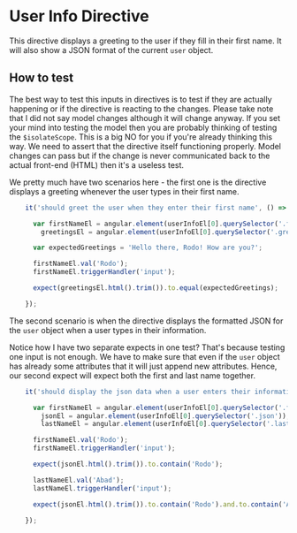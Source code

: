 # User Info Directive

This directive displays a greeting to the user if they fill in their first name. It will also show a JSON format of the current `user` object.

## How to test

The best way to test this inputs in directives is to test if they are actually happening or if the directive is reacting to the changes. Please take note that I did not say model changes although it will change anyway. If you set your mind into testing the model then you are probably thinking of testing the `$isolateScope`. This is a big NO for you if you're already thinking this way. We need to assert that the directive itself functioning properly. Model changes can pass but if the change is never communicated back to the actual front-end (HTML) then it's a useless test.

We pretty much have two scenarios here - the first one is the directive displays a greeting whenever the user types in their first name.

```javascript
    it('should greet the user when they enter their first name', () => {

      var firstNameEl = angular.element(userInfoEl[0].querySelector('.first-name')),
        greetingsEl = angular.element(userInfoEl[0].querySelector('.greetings'));

      var expectedGreetings = 'Hello there, Rodo! How are you?';

      firstNameEl.val('Rodo');
      firstNameEl.triggerHandler('input');

      expect(greetingsEl.html().trim()).to.equal(expectedGreetings);

    });
```

The second scenario is when the directive displays the formatted JSON for the `user` object when a user types in their information.

Notice how I have two separate expects in one test? That's because testing one input is not enough. We have to make sure that even if the `user` object has already some attributes that it will just append new attributes. Hence, our second expect will expect both the first and last name together.

```javascript
    it('should display the json data when a user enters their information', () => {

      var firstNameEl = angular.element(userInfoEl[0].querySelector('.first-name')),
        jsonEl = angular.element(userInfoEl[0].querySelector('.json')),
        lastNameEl = angular.element(userInfoEl[0].querySelector('.last-name'));

      firstNameEl.val('Rodo');
      firstNameEl.triggerHandler('input');

      expect(jsonEl.html().trim()).to.contain('Rodo');

      lastNameEl.val('Abad');
      lastNameEl.triggerHandler('input');

      expect(jsonEl.html().trim()).to.contain('Rodo').and.to.contain('Abad');

    });
```